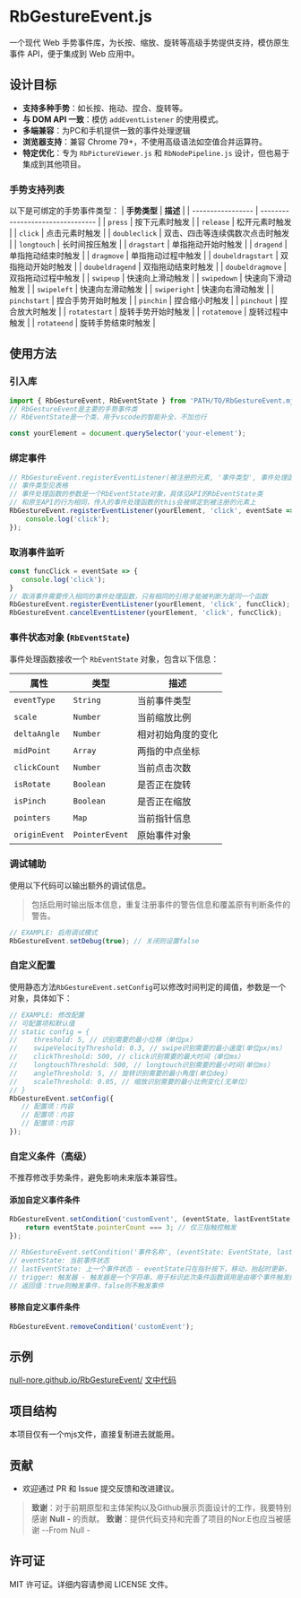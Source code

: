 # RbGestureEvent.js

一个现代 Web 手势事件库，为长按、缩放、旋转等高级手势提供支持，模仿原生事件 API，便于集成到 Web 应用中。

## **设计目标**
- **支持多种手势**：如长按、拖动、捏合、旋转等。
- **与 DOM API 一致**：模仿 `addEventListener` 的使用模式。
- **多端兼容**：为PC和手机提供一致的事件处理逻辑
- **浏览器支持**：兼容 Chrome 79+，不使用高级语法如空值合并运算符。
- **特定优化**：专为 `RbPictureViewer.js` 和 `RbNodePipeline.js` 设计，但也易于集成到其他项目。

### **手势支持列表**
以下是可绑定的手势事件类型：
| **手势类型**      | **描述**                         |
| ----------------- | -------------------------------- |
| `press`           | 按下元素时触发                   |
| `release`         | 松开元素时触发                   |
| `click`           | 点击元素时触发                   |
| `doubleclick`     | 双击、四击等连续偶数次点击时触发 |
| `longtouch`       | 长时间按压触发                   |
| `dragstart`       | 单指拖动开始时触发               |
| `dragend`         | 单指拖动结束时触发               |
| `dragmove`        | 单指拖动过程中触发               |
| `doubeldragstart` | 双指拖动开始时触发               |
| `doubeldragend`   | 双指拖动结束时触发               |
| `doubeldragmove`  | 双指拖动过程中触发               |
| `swipeup`         | 快速向上滑动触发                 |
| `swipedown`       | 快速向下滑动触发                 |
| `swipeleft`       | 快速向左滑动触发                 |
| `swiperight`      | 快速向右滑动触发                 |
| `pinchstart`      | 捏合手势开始时触发               |
| `pinchin`         | 捏合缩小时触发                   |
| `pinchout`        | 捏合放大时触发                   |
| `rotatestart`     | 旋转手势开始时触发               |
| `rotatemove`      | 旋转过程中触发                   |
| `rotateend`       | 旋转手势结束时触发               |


## 使用方法

### 引入库
```javascript
import { RbGestureEvent, RbEventState } from 'PATH/TO/RbGestureEvent.mjs';
// RbGestureEvent是主要的手势事件类
// RbEventState是一个类，用于vscode的智能补全，不加也行

const yourElement = document.querySelector('your-element');
```

### 绑定事件
```javascript
// RbGestureEvent.registerEventListener(被注册的元素, '事件类型', 事件处理函数);
// 事件类型见表格
// 事件处理函数的参数是一个RbEventState对象，具体见API的RbEventState类
// 和原生API的行为相同，传入的事件处理函数的this会被绑定到被注册的元素上
RbGestureEvent.registerEventListener(yourElement, 'click', eventSate => {
    console.log('click');
});
```

### 取消事件监听
```javascript
const funcClick = eventSate => {
   console.log('click');
}
// 取消事件需要传入相同的事件处理函数，只有相同的引用才能被判断为是同一个函数
RbGestureEvent.registerEventListener(yourElement, 'click', funcClick);
RbGestureEvent.cancelEventListener(yourElement, 'click', funcClick);
```

### **事件状态对象 (`RbEventState`)**
事件处理函数接收一个 `RbEventState` 对象，包含以下信息：

| **属性**      | **类型**       | **描述**           |
| ------------- | -------------- | ------------------ |
| `eventType`   | `String`       | 当前事件类型       |
| `scale`       | `Number`       | 当前缩放比例       |
| `deltaAngle`  | `Number`       | 相对初始角度的变化 |
| `midPoint`    | `Array`        | 两指的中点坐标     |
| `clickCount`  | `Number`       | 当前点击次数       |
| `isRotate`    | `Boolean`      | 是否正在旋转       |
| `isPinch`     | `Boolean`      | 是否正在缩放       |
| `pointers`    | `Map`          | 当前指针信息       |
| `originEvent` | `PointerEvent` | 原始事件对象       |

### 调试辅助
使用以下代码可以输出额外的调试信息。
>包括启用时输出版本信息，重复注册事件的警告信息和覆盖原有判断条件的警告。
```javascript
// EXAMPLE: 启用调试模式
RbGestureEvent.setDebug(true); // 关闭则设置false
```

### 自定义配置
使用静态方法`RbGestureEvent.setConfig`可以修改时间判定的阈值，参数是一个对象，具体如下：
```javascript
// EXAMPLE: 修改配置
// 可配置项和默认值
// static config = {
//    threshold: 5, // 识别需要的最小位移（单位px）
//    swipeVelocityThreshold: 0.3, // swipe识别需要的最小速度(单位px/ms）
//    clickThreshold: 500, // click识别需要的最大时间（单位ms）
//    longtouchThreshold: 500, // longtouch识别需要的最小时间(单位ms）
//    angleThreshold: 5, // 旋转识别需要的最小角度(单位deg）
//    scaleThreshold: 0.05, // 缩放识别需要的最小比例变化(无单位）
// }
RbGestureEvent.setConfig({
   // 配置项：内容
   // 配置项：内容
   // 配置项：内容
});
```

### **自定义条件（高级）**
不推荐修改手势条件，避免影响未来版本兼容性。

#### 添加自定义事件条件
```javascript
RbGestureEvent.setCondition('customEvent', (eventState, lastEventState, trigger) => {
    return eventState.pointerCount === 3; // 仅三指触控触发
});

// RbGestureEvent.setCondition('事件名称', (eventState: EventState, lastEventState: EventState, trigger: String) => Boolean);
// eventState: 当前事件状态
// lastEventState: 上一个事件状态 - eventState只在指针按下，移动，抬起时更新，lastEventState则是上一次的eventState
// trigger: 触发器 - 触发器是一个字符串，用于标识此次条件函数调用是由哪个事件触发的，和eventState.eventType不同，eventState.eventType是事件类型，由evensState的更新回调决定，该回调绑定在body上，而trigger则是由元素触发的，由元素的事件回调决定
// 返回值：true则触发事件，false则不触发事件
```

#### 移除自定义事件条件
```javascript
RbGestureEvent.removeCondition('customEvent');
```

## 示例

[null-nore.github.io/RbGestureEvent/](null-nore.github.io/RbGestureEvent/)
[文中代码](example/mdExample.js)

## 项目结构

本项目仅有一个mjs文件，直接复制进去就能用。

## 贡献

- 欢迎通过 PR 和 Issue 提交反馈和改进建议。
> **致谢**：对于前期原型和主体架构以及Github展示页面设计的工作，我要特别感谢 **Null** **-** 的贡献。
> **致谢**：提供代码支持和完善了项目的Nor.E也应当被感谢 --From Null -


## **许可证**
MIT 许可证。详细内容请参阅 LICENSE 文件。
